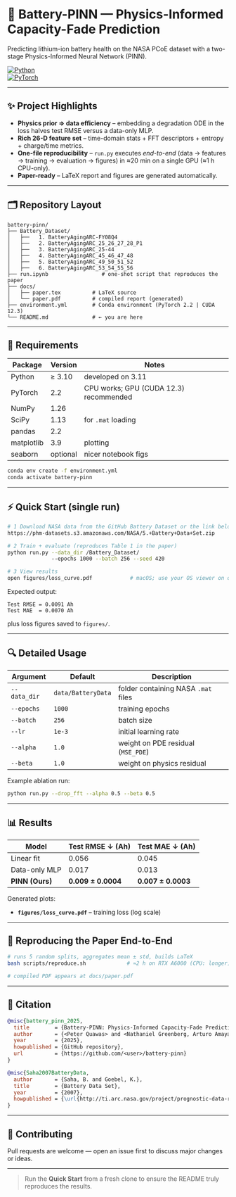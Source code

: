 # 🪫 Battery-PINN — Physics-Informed Capacity-Fade Prediction  
Predicting lithium-ion battery health on the NASA PCoE dataset with a two-stage Physics-Informed Neural Network (PINN).

[![Python](https://img.shields.io/badge/Python-3.11-blue.svg)](#requirements)  
[![PyTorch](https://img.shields.io/badge/PyTorch-2.2%20%7C%20CUDA%2012.3-lightgrey)](#requirements)

---

## ✨ Project Highlights
* **Physics prior ⇒ data efficiency** – embedding a degradation ODE in the loss halves test RMSE versus a data-only MLP.  
* **Rich 26-D feature set** – time-domain stats + FFT descriptors + entropy + charge/time metrics.  
* **One-file reproducibility** – `run.py` executes *end-to-end* (data → features → training → evaluation → figures) in ≈20 min on a single GPU (≈1 h CPU-only).  
* **Paper-ready** – LaTeX report and figures are generated automatically.

---

## 🗂️ Repository Layout
```text
battery-pinn/
├── Battery_Dataset/              
│   ├──   1. BatteryAgingARC-FY08Q4
│   ├──   2. BatteryAgingARC_25_26_27_28_P1
│   ├──   3. BatteryAgingARC_25-44
│   ├──   4. BatteryAgingARC_45_46_47_48
│   ├──   5. BatteryAgingARC_49_50_51_52
│   ├──   6. BatteryAgingARC_53_54_55_56
├── run.ipynb                 # one-shot script that reproduces the paper
├── docs/
│   ├── paper.tex          # LaTeX source
│   └── paper.pdf          # compiled report (generated)
├── environment.yml        # Conda environment (PyTorch 2.2 | CUDA 12.3)
└── README.md              # ← you are here
```

---

## 🔧 Requirements
| Package    | Version | Notes                                   |
|------------|---------|-----------------------------------------|
| Python     | ≥ 3.10  | developed on 3.11                       |
| PyTorch    | 2.2     | CPU works; GPU (CUDA 12.3) recommended  |
| NumPy      | 1.26    |                                         |
| SciPy      | 1.13    | for `.mat` loading                      |
| pandas     | 2.2     |                                         |
| matplotlib | 3.9     | plotting                                |
| seaborn    | optional| nicer notebook figs                     |

```bash
conda env create -f environment.yml
conda activate battery-pinn
```

---

## ⚡ Quick Start (single run)
```bash
# 1 Download NASA data from the GitHub Battery Dataset or the link below(~170 MB)
https://phm-datasets.s3.amazonaws.com/NASA/5.+Battery+Data+Set.zip

# 2 Train + evaluate (reproduces Table 1 in the paper)
python run.py --data_dir /Battery_Dataset/
              --epochs 1000 --batch 256 --seed 420

# 3 View results
open figures/loss_curve.pdf            # macOS; use your OS viewer on other OSes
```
Expected output:
```
Test RMSE = 0.0091 Ah
Test MAE  = 0.0070 Ah
```
plus loss figures saved to `figures/`.

---

## 🔍 Detailed Usage

| Argument        | Default              | Description                                       |
|-----------------|----------------------|---------------------------------------------------|
| `--data_dir`    | `data/BatteryData`   | folder containing NASA `.mat` files               |
| `--epochs`      | `1000`               | training epochs                                   |
| `--batch`       | `256`                | batch size                                        |
| `--lr`          | `1e-3`               | initial learning rate                             |
| `--alpha`       | `1.0`                | weight on PDE residual (`MSE_PDE`)                |
| `--beta`        | `1.0`                | weight on physics residual 

Example ablation run:
```bash
python run.py --drop_fft --alpha 0.5 --beta 0.5
```

---

## 📊 Results
| Model            | Test RMSE ↓ (Ah) | Test MAE ↓ (Ah) |
|------------------|------------------|-----------------|
| Linear fit       | 0.056            | 0.045           |
| Data-only MLP    | 0.017            | 0.013           |
| **PINN (Ours)**  | **0.009 ± 0.0004** | **0.007 ± 0.0003** |

Generated plots:
* **`figures/loss_curve.pdf`** – training loss (log scale)  

---

## 🏁 Reproducing the Paper End-to-End
```bash
# runs 5 random splits, aggregates mean ± std, builds LaTeX
bash scripts/reproduce.sh             # ≈2 h on RTX A6000 (CPU: longer)

# compiled PDF appears at docs/paper.pdf
```

---

## 📜 Citation
```bibtex
@misc{battery_pinn_2025,
  title        = {Battery-PINN: Physics-Informed Capacity-Fade Prediction},
  author       = {<Peter Quawas> and <Nathaniel Greenberg, Arturo Amaya, NAME>},
  year         = {2025},
  howpublished = {GitHub repository},
  url          = {https://github.com/<user>/battery-pinn}
}

@misc{Saha2007BatteryData,
  author       = {Saha, B. and Goebel, K.},
  title        = {Battery Data Set},
  year         = {2007},
  howpublished = {\url{http://ti.arc.nasa.gov/project/prognostic-data-repository}}
}
```

---

## 🤝 Contributing
Pull requests are welcome — open an issue first to discuss major changes or ideas.

---

> Run the **Quick Start** from a fresh clone to ensure the README truly reproduces the results.
